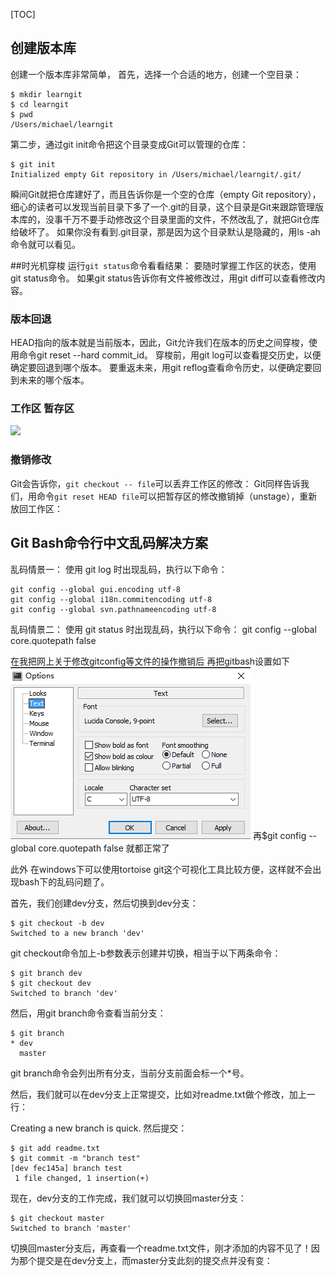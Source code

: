 [TOC]
## 创建版本库
创建一个版本库非常简单，
首先，选择一个合适的地方，创建一个空目录：
```
$ mkdir learngit
$ cd learngit
$ pwd
/Users/michael/learngit
```
第二步，通过git init命令把这个目录变成Git可以管理的仓库：
```
$ git init
Initialized empty Git repository in /Users/michael/learngit/.git/
```
瞬间Git就把仓库建好了，而且告诉你是一个空的仓库（empty Git repository），细心的读者可以发现当前目录下多了一个.git的目录，这个目录是Git来跟踪管理版本库的，没事千万不要手动修改这个目录里面的文件，不然改乱了，就把Git仓库给破坏了。
如果你没有看到.git目录，那是因为这个目录默认是隐藏的，用ls -ah命令就可以看见。

##时光机穿梭
运行`git status`命令看看结果：
要随时掌握工作区的状态，使用git status命令。
如果git status告诉你有文件被修改过，用git diff可以查看修改内容。
### 版本回退
HEAD指向的版本就是当前版本，因此，Git允许我们在版本的历史之间穿梭，使用命令git reset --hard commit_id。
穿梭前，用git log可以查看提交历史，以便确定要回退到哪个版本。
要重返未来，用git reflog查看命令历史，以便确定要回到未来的哪个版本。
### 工作区 暂存区
![](http://www.liaoxuefeng.com/files/attachments/001384907702917346729e9afbf4127b6dfbae9207af016000/0)
### 撤销修改
Git会告诉你，`git checkout -- file`可以丢弃工作区的修改：
Git同样告诉我们，用命令`git reset HEAD file`可以把暂存区的修改撤销掉（unstage），重新放回工作区：


## Git Bash命令行中文乱码解决方案
乱码情景一：
使用 git log 时出现乱码，执行以下命令：
```
git config --global gui.encoding utf-8
git config --global i18n.commitencoding utf-8
git config --global svn.pathnameencoding utf-8
```
乱码情景二：
使用 git status 时出现乱码，执行以下命令：
git config --global core.quotepath false



在我把网上关于修改gitconfig等文件的操作撤销后
再把gitbash设置如下
![](.\privateNotesPictures\gitbash.PNG)
再$git config --global core.quotepath false
就都正常了

此外
在windows下可以使用tortoise git这个可视化工具比较方便，这样就不会出现bash下的乱码问题了。


首先，我们创建dev分支，然后切换到dev分支：
```
$ git checkout -b dev
Switched to a new branch 'dev'
```
git checkout命令加上-b参数表示创建并切换，相当于以下两条命令：
```
$ git branch dev
$ git checkout dev
Switched to branch 'dev'
```
然后，用git branch命令查看当前分支：
```
$ git branch
* dev
  master
  ```
git branch命令会列出所有分支，当前分支前面会标一个*号。

然后，我们就可以在dev分支上正常提交，比如对readme.txt做个修改，加上一行：

Creating a new branch is quick.
然后提交：

```
$ git add readme.txt 
$ git commit -m "branch test"
[dev fec145a] branch test
 1 file changed, 1 insertion(+)
```

现在，dev分支的工作完成，我们就可以切换回master分支：
```
$ git checkout master
Switched to branch 'master'
```
切换回master分支后，再查看一个readme.txt文件，刚才添加的内容不见了！因为那个提交是在dev分支上，而master分支此刻的提交点并没有变：

